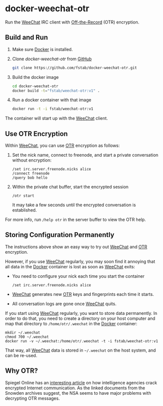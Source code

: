 docker-weechat-otr
==================

Run the [WeeChat](https://weechat.org) IRC client with [Off-the-Record](http://en.wikipedia.org/wiki/Off-the-Record_Messaging) (OTR) encryption.

Build and Run
-------------

1. Make sure [Docker](https://www.docker.com) is installed.
3. Clone _docker-weechat-otr_ from [GitHub](https://github.com/fstab/docker-weechat-otr)

   ```bash
   git clone https://github.com/fstab/docker-weechat-otr.git
   ```
4. Build the docker image

   ```bash
   cd docker-weechat-otr
   docker build -t="fstab/weechat-otr:v1" .
   ```

5. Run a docker container with that image

   ```bash
   docker run -t -i fstab/weechat-otr:v1
   ```

The container will start up with the [WeeChat](https://weechat.org) client.

Use OTR Encryption
------------------

Within [WeeChat](https://weechat.org), you can use [OTR](http://en.wikipedia.org/wiki/Off-the-Record_Messaging) encryption as follows:

1. Set the nick name, connect to freenode, and start a private conversation without encryption:
 
   ```
   /set irc.server.freenode.nicks alice
   /connect freenode
   /query bob hello
   ```

2. Within the private chat buffer, start the encrypted session

   ```
   /otr start
   ```
   It may take a few seconds until the encrypted conversation is established.

For more info, run `/help otr` in the server buffer to view the OTR help.

Storing Configuration Permanently
---------------------------------

The instructions above show an easy way to try out [WeeChat](https://weechat.org) and [OTR](http://en.wikipedia.org/wiki/Off-the-Record_Messaging) encryption.

However, if you use [WeeChat](https://weechat.org) regularly, you may soon find it annoying that all data in the [Docker](http://docker.io) container is lost as soon as [WeeChat](https://weechat.org) exits:


  * You need to configure your nick each time you start the container

    ```
    /set irc.server.freenode.nicks alice
    ```
  * [WeeChat](https://weechat.org) generates new [OTR](http://en.wikipedia.org/wiki/Off-the-Record_Messaging) keys and fingerprints each time it starts.
  * All conversation logs are gone once [WeeChat](https://weechat.org) quits.

If you start using [WeeChat](https://weechat.org) regularly, you want to store data permanently. In order to do that, you need to create a directory on your host computer and map that directory to `/home/otr/.weechat` in the [Docker](http://docker.io) container:

    mkdir ~/.weechat
    chmod 700 ~/.weechat
    docker run -v ~/.weechat:/home/otr/.weechat -t -i fstab/weechat-otr:v1

That way, all [WeeChat](https://weechat.org) data is stored in `~/.weechat` on the host system, and can be re-used.

Why OTR?
--------

Spiegel Online has an [interesting article](http://spon.de/aeo0j) on how intelligence agencies crack encrypted Internet communication. As the linked documents from the Snowden archives suggest, the NSA seems to have major problems with decrypting OTR messages.
